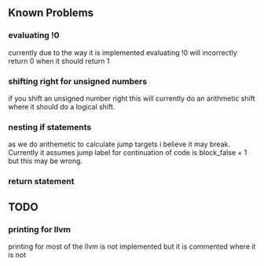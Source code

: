 ## Known Problems
### evaluating !0
currently due to the way it is implemented evaluating !0 will incorrectly return 0 when it should return 1
### shifting right for unsigned numbers
if you shift an unsigned number right this will currently do an arithmetic shift where it should do a logical shift.
### nesting if statements
as we do arithemetic to calculate jump targets i believe it may break. Currently it assumes jump label for continuation of code is block_false + 1 but this may be wrong.
### return statement

## TODO
### printing for llvm
printing for most of the llvm is not implemented but it is commented where it is not

